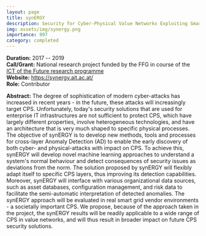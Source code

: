 ```yaml
---
layout: page
title: synERGY
description: Security for Cyber-Physical Value Networks Exploiting Smart Grid Systems
img: assets/img/synergy.png
importance: 997
category: completed
---
```


**Duration:** 2017 -- 2019  
**Call/Grant:** National research project funded by the FFG in course of the [ICT of the Future research programme](https://www.ffg.at/iktderzukunft)  
**Website:** <https://synergy.ait.ac.at/>  
**Role:** Contributor

**Abstract:** The degree of sophistication of modern cyber-attacks has increased in recent years - in the future, these attacks will increasingly target CPS. Unfortunately, today's security solutions that are used for enterprise IT infrastructures are not sufficient to protect CPS, which have largely different properties, involve heterogeneous technologies, and have an architecture that is very much shaped to specific physical processes. The objective of synERGY is to develop new methods, tools and processes for cross-layer Anomaly Detection (AD) to enable the early discovery of both cyber- and physical-attacks with impact on CPS. To achieve this, synERGY will develop novel machine learning approaches to understand a system's normal behaviour and detect consequences of security issues as deviations from the norm. The solution proposed by synERGY will flexibly adapt itself to specific CPS layers, thus improving its detection capabilities. Moreover, synERGY will interface with various organizational data sources, such as asset databases, configuration management, and risk data to facilitate the semi-automatic interpretation of detected anomalies. The synERGY approach will be evaluated in real smart grid vendor environments - a societally important CPS. We propose, because of the approach taken in the project, the synERGY results will be readily applicable to a wide range of CPS in value networks, and will thus result in broader impact on future CPS security solutions.
